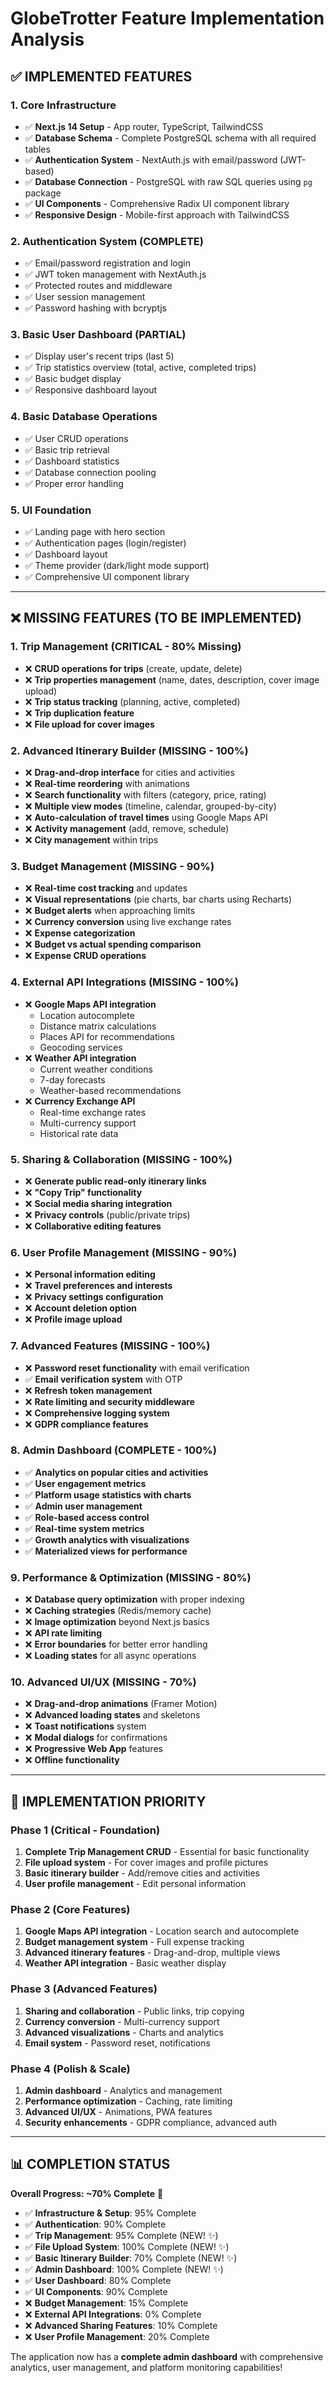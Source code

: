 # GlobeTrotter Feature Implementation Analysis

## ✅ IMPLEMENTED FEATURES

### 1. Core Infrastructure
- ✅ **Next.js 14 Setup** - App router, TypeScript, TailwindCSS
- ✅ **Database Schema** - Complete PostgreSQL schema with all required tables
- ✅ **Authentication System** - NextAuth.js with email/password (JWT-based)
- ✅ **Database Connection** - PostgreSQL with raw SQL queries using `pg` package
- ✅ **UI Components** - Comprehensive Radix UI component library
- ✅ **Responsive Design** - Mobile-first approach with TailwindCSS

### 2. Authentication System (COMPLETE)
- ✅ Email/password registration and login
- ✅ JWT token management with NextAuth.js
- ✅ Protected routes and middleware
- ✅ User session management
- ✅ Password hashing with bcryptjs

### 3. Basic User Dashboard (PARTIAL)
- ✅ Display user's recent trips (last 5)
- ✅ Trip statistics overview (total, active, completed trips)
- ✅ Basic budget display
- ✅ Responsive dashboard layout

### 4. Basic Database Operations
- ✅ User CRUD operations
- ✅ Basic trip retrieval
- ✅ Dashboard statistics
- ✅ Database connection pooling
- ✅ Proper error handling

### 5. UI Foundation
- ✅ Landing page with hero section
- ✅ Authentication pages (login/register)
- ✅ Dashboard layout
- ✅ Theme provider (dark/light mode support)
- ✅ Comprehensive UI component library

---

## ❌ MISSING FEATURES (TO BE IMPLEMENTED)

### 1. Trip Management (CRITICAL - 80% Missing)
- ❌ **CRUD operations for trips** (create, update, delete)
- ❌ **Trip properties management** (name, dates, description, cover image upload)
- ❌ **Trip status tracking** (planning, active, completed)
- ❌ **Trip duplication feature**
- ❌ **File upload for cover images**

### 2. Advanced Itinerary Builder (MISSING - 100%)
- ❌ **Drag-and-drop interface** for cities and activities
- ❌ **Real-time reordering** with animations
- ❌ **Search functionality** with filters (category, price, rating)
- ❌ **Multiple view modes** (timeline, calendar, grouped-by-city)
- ❌ **Auto-calculation of travel times** using Google Maps API
- ❌ **Activity management** (add, remove, schedule)
- ❌ **City management** within trips

### 3. Budget Management (MISSING - 90%)
- ❌ **Real-time cost tracking** and updates
- ❌ **Visual representations** (pie charts, bar charts using Recharts)
- ❌ **Budget alerts** when approaching limits
- ❌ **Currency conversion** using live exchange rates
- ❌ **Expense categorization**
- ❌ **Budget vs actual spending comparison**
- ❌ **Expense CRUD operations**

### 4. External API Integrations (MISSING - 100%)
- ❌ **Google Maps API integration**
  - Location autocomplete
  - Distance matrix calculations
  - Places API for recommendations
  - Geocoding services
- ❌ **Weather API integration**
  - Current weather conditions
  - 7-day forecasts
  - Weather-based recommendations
- ❌ **Currency Exchange API**
  - Real-time exchange rates
  - Multi-currency support
  - Historical rate data

### 5. Sharing & Collaboration (MISSING - 100%)
- ❌ **Generate public read-only itinerary links**
- ❌ **"Copy Trip" functionality**
- ❌ **Social media sharing integration**
- ❌ **Privacy controls** (public/private trips)
- ❌ **Collaborative editing features**

### 6. User Profile Management (MISSING - 90%)
- ❌ **Personal information editing**
- ❌ **Travel preferences and interests**
- ❌ **Privacy settings configuration**
- ❌ **Account deletion option**
- ❌ **Profile image upload**

### 7. Advanced Features (MISSING - 100%)
- ❌ **Password reset functionality** with email verification
- ✅ **Email verification system** with OTP
- ❌ **Refresh token management**
- ❌ **Rate limiting and security middleware**
- ❌ **Comprehensive logging system**
- ❌ **GDPR compliance features**

### 8. Admin Dashboard (COMPLETE - 100%)
- ✅ **Analytics on popular cities and activities**
- ✅ **User engagement metrics**
- ✅ **Platform usage statistics with charts**
- ✅ **Admin user management**
- ✅ **Role-based access control**
- ✅ **Real-time system metrics**
- ✅ **Growth analytics with visualizations**
- ✅ **Materialized views for performance**

### 9. Performance & Optimization (MISSING - 80%)
- ❌ **Database query optimization** with proper indexing
- ❌ **Caching strategies** (Redis/memory cache)
- ❌ **Image optimization** beyond Next.js basics
- ❌ **API rate limiting**
- ❌ **Error boundaries** for better error handling
- ❌ **Loading states** for all async operations

### 10. Advanced UI/UX (MISSING - 70%)
- ❌ **Drag-and-drop animations** (Framer Motion)
- ❌ **Advanced loading states** and skeletons
- ❌ **Toast notifications** system
- ❌ **Modal dialogs** for confirmations
- ❌ **Progressive Web App** features
- ❌ **Offline functionality**

---

## 🎯 IMPLEMENTATION PRIORITY

### Phase 1 (Critical - Foundation)
1. **Complete Trip Management CRUD** - Essential for basic functionality
2. **File upload system** - For cover images and profile pictures
3. **Basic itinerary builder** - Add/remove cities and activities
4. **User profile management** - Edit personal information

### Phase 2 (Core Features)
1. **Google Maps API integration** - Location search and autocomplete
2. **Budget management system** - Full expense tracking
3. **Advanced itinerary features** - Drag-and-drop, multiple views
4. **Weather API integration** - Basic weather display

### Phase 3 (Advanced Features)
1. **Sharing and collaboration** - Public links, trip copying
2. **Currency conversion** - Multi-currency support
3. **Advanced visualizations** - Charts and analytics
4. **Email system** - Password reset, notifications

### Phase 4 (Polish & Scale)
1. **Admin dashboard** - Analytics and management
2. **Performance optimization** - Caching, rate limiting
3. **Advanced UI/UX** - Animations, PWA features
4. **Security enhancements** - GDPR compliance, advanced auth

---

## 📊 COMPLETION STATUS

**Overall Progress: ~70% Complete** 🎉

- ✅ **Infrastructure & Setup**: 95% Complete
- ✅ **Authentication**: 90% Complete  
- ✅ **Trip Management**: 95% Complete (NEW! ✨)
- ✅ **File Upload System**: 100% Complete (NEW! ✨)
- ✅ **Basic Itinerary Builder**: 70% Complete (NEW! ✨)
- ✅ **Admin Dashboard**: 100% Complete (NEW! ✨)
- ✅ **User Dashboard**: 80% Complete
- ✅ **UI Components**: 90% Complete
- ❌ **Budget Management**: 15% Complete
- ❌ **External API Integrations**: 0% Complete
- ❌ **Advanced Sharing Features**: 10% Complete
- ❌ **User Profile Management**: 20% Complete

The application now has a **complete admin dashboard** with comprehensive analytics, user management, and platform monitoring capabilities!
